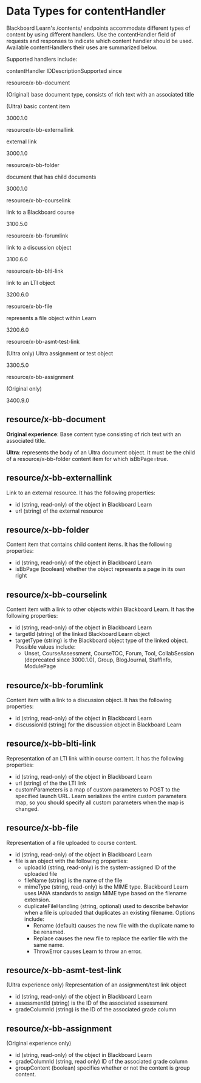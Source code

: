 # Data Types for contentHandler
Blackboard Learn's /contents/ endpoints accommodate different types of content
by using different handlers. Use the contentHandler field of requests and
responses to indicate which content handler should be used. Available
contentHandlers their uses are summarized below.

Supported handlers include:

contentHandler IDDescriptionSupported since

resource/x-bb-document

(Original) base document type, consists of rich text with an associated title

(Ultra) basic content item

3000.1.0

resource/x-bb-externallink

external link

3000.1.0

resource/x-bb-folder

document that has child documents

3000.1.0

resource/x-bb-courselink

link to a Blackboard course

3100.5.0

resource/x-bb-forumlink

link to a discussion object

3100.6.0

resource/x-bb-blti-link

link to an LTI object

3200.6.0

resource/x-bb-file

represents a file object within Learn

3200.6.0

resource/x-bb-asmt-test-link

(Ultra only) Ultra assignment or test object

3300.5.0

resource/x-bb-assignment

(Original only)

3400.9.0

## resource/x-bb-document

**Original experience**: Base content type consisting of rich text with an associated title.  

**Ultra**: represents the body of an Ultra document object. It must be the child of a resource/x-bb-folder content item for which isBbPage=true.

## resource/x-bb-externallink

Link to an external resource. It has the following properties:

  * id (string, read-only) of the object in Blackboard Learn
  * url (string) of the external resource

## resource/x-bb-folder

Content item that contains child content items. It has the following
properties:

  * id (string, read-only) of the object in Blackboard Learn
  * isBbPage (boolean) whether the object represents a page in its own right

## resource/x-bb-courselink

Content item with a link to other objects within Blackboard Learn. It has the
following properties:

  * id (string, read-only) of the object in Blackboard Learn
  * targetId (string) of the linked Blackboard Learn object
  * targetType (string) is the Blackboard object type of the linked object. Possible values include:
    * Unset, CourseAssessment, CourseTOC, Forum, Tool, CollabSession (deprecated since 3000.1.0), Group, BlogJournal, StaffInfo, ModulePage

## resource/x-bb-forumlink

Content item with a link to a discussion object. It has the following
properties:

  * id (string, read-only) of the object in Blackboard Learn
  * discussionId (string) for the discussion object in Blackboard Learn

## resource/x-bb-blti-link

Representation of an LTI link within course content. It has the following
properties:

  * id (string, read-only) of the object in Blackboard Learn
  * url (string) of the the LTI link
  * customParameters is a map of custom parameters to POST to the specified launch URL. Learn serializes the entire custom parameters map, so you should specify all custom parameters when the map is changed.

## resource/x-bb-file

Representation of a file uploaded to course content.

  * id (string, read-only) of the object in Blackboard Learn
  * file is an object with the following properties:
    * uploadId (string, read-only) is the system-assigned ID of the uploaded file
    * fileName (string) is the name of the file
    * mimeType (string, read-only) is the MIME type. Blackboard Learn uses IANA standards to assign MIME type based on the filename extension.
    * duplicateFileHandling (string, optional) used to describe behavior when a file is uploaded that duplicates an existing filename. Options include:
      * Rename (default) causes the new file with the duplicate name to be renamed.
      * Replace causes the new file to replace the earlier file with the same name.
      * ThrowError causes Learn to throw an error.

## resource/x-bb-asmt-test-link

(Ultra experience only) Representation of an assignment/test link object

  * id (string, read-only) of the object in Blackboard Learn
  * assessmentId (string) is the ID of the associated assessment
  * gradeColumnId (string) is the ID of the associated grade column

## resource/x-bb-assignment

(Original experience only)

  * id (string, read-only) of the object in Blackboard Learn
  * gradeColumnId (string, read only) ID of the associated grade column
  * groupContent (boolean) specifies whether or not the content is group content.

##

